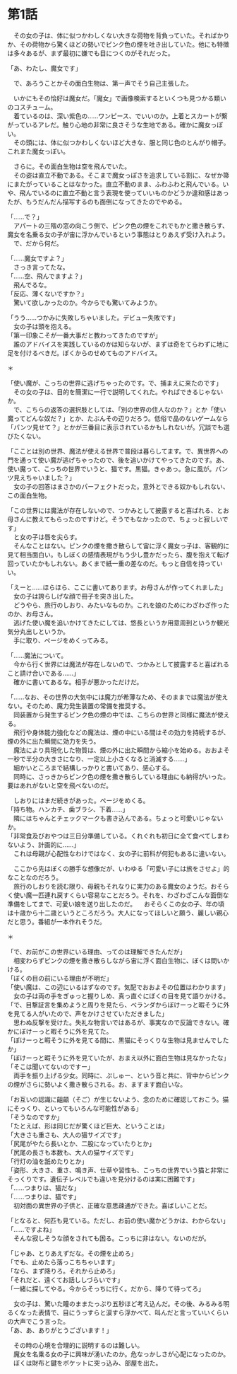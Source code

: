 # 第1話

　その女の子は、体に似つかわしくない大きな荷物を背負っていた。そればかりか、その荷物から驚くほどの勢いでピンク色の煙を吐き出していた。他にも特徴は多々あるが、まず最初に嫌でも目につくのがそれだった。

「あ、わたし、魔女です」

　で、あろうことかその面白生物は、第一声でそう自己主張した。

　いかにもその恰好は魔女だ。「魔女」で画像検索するといくつも見つかる類いのコスチューム。  
　着ているのは、深い紫色の……ワンピース、でいいのか。上着とスカートが繋がっているアレだ。触り心地の非常に良さそうな生地である。確かに魔女っぽい。  
　その頭には、体に似つかわしくないほど大きな、服と同じ色のとんがり帽子。これまた魔女っぽい。

　さらに。その面白生物は空を飛んでいた。  
　その姿は直立不動である。そこまで魔女っぽさを追求している割に、なぜか箒にまたがっていることはなかった。直立不動のまま、ふわふわと飛んでいる。いや、飛んでいるのに直立不動と言う表現を使っていいものかどうか違和感はあったが、もうだんだん描写するのも面倒になってきたのでやめる。

「……で？」  
　アパートの三階の窓の向こう側で、ピンク色の煙をこれでもかと撒き散らす、魔女を名乗る女の子が宙に浮かんでいるという事態はとりあえず受け入れよう。  
　で、だから何だ。

「……魔女ですよ？」  
　さっき言ってたな。  
「……空、飛んでますよ？」  
　飛んでるな。  
「反応、薄くないですか？」  
　驚いて欲しかったのか。今からでも驚いてみようか。

「うう……つかみに失敗しちゃいました。デビュー失敗です」  
　女の子は頭を抱える。  
「第一印象こそが一番大事だと教わってきたのですが」  
　誰のアドバイスを実践しているのかは知らないが、まずは奇をてらわずに地に足を付けるべきだ。ぼくからのせめてものアドバイス。

＊

「使い魔が、こっちの世界に逃げちゃったのです。で、捕まえに来たのです」  
　その女の子は、目的を簡潔に一行で説明してくれた。やればできるじゃないか。  
　で、こちらの返答の選択肢としては、「別の世界の住人なのか？」とか「使い魔ってどんな奴だ？」とか、たぶんその辺りだろう。低俗で品のないゲームなら「パンツ見せて？」とかが三番目に表示されているかもしれないが。冗談でも選びたくない。

「こことは別の世界、魔法が使える世界で普段は暮らしてます。で、異世界への門を通って使い魔が逃げちゃったので、後を追いかけてやってきたのです。あ、使い魔って、こっちの世界でいうと、猫です。黒猫。きゃあっ。急に風が。パンツ見えちゃいました？」  
　女の子の回答はまさかのパーフェクトだった。意外とできる奴かもしれない、この面白生物。

「この世界には魔法が存在しないので、つかみとして披露すると喜ばれる、とお母さんに教えてもらったのですけど。そうでもなかったので、ちょっと寂しいです」  
　と女の子は唇を尖らす。  
　そんなことはない。ピンクの煙を撒き散らして宙に浮く魔女っ子は、客観的に見て相当面白い。もしぼくの感情表現がもう少し豊かだったら、腹を抱えて転げ回っていたかもしれない。あくまで紙一重の差なのだ。もっと自信を持っていい。

「えーと……ほらほら、ここに書いてあります。お母さんが作ってくれました」  
　女の子は誇らしげな顔で冊子を突き出した。  
　どうやら、旅行のしおり、みたいなものか。これを娘のためにわざわざ作ったのか、お母さん。  
　逃げた使い魔を追いかけてきたにしては、悠長というか用意周到というか観光気分丸出しというか。  
　手に取り、ページをめくってみる。

「……魔法について。  
　今から行く世界には魔法が存在しないので、つかみとして披露すると喜ばれること請け合いである……」  
　確かに書いてあるな。相手が悪かっただけだ。

「……なお、その世界の大気中には魔力が希薄なため、そのままでは魔法が使えない。そのため、魔力発生装置の常備を推奨する。  
　同装置から発生するピンク色の煙の中では、こちらの世界と同様に魔法が使える。  
　飛行や身体能力強化などの魔法は、煙の中にいる間はその効力を持続するが、煙の外に出た瞬間に効力を失う。  
　魔法により具現化した物質は、煙の外に出た瞬間から縮小を始める。おおよそ一秒で半分の大きさになり、一定以上小さくなると消滅する……」  
　細かいところまで結構しっかりと書いてあり、感心する。  
　同時に、さっきからピンク色の煙を撒き散らしている理由にも納得がいった。要はあれがないと空を飛べないのだ。

　しおりにはまだ続きがあった。ページをめくる。  
「持ち物。ハンカチ、歯ブラシ、下着……」  
　隣にはちゃんとチェックマークも書き込んである。ちょっと可愛いじゃないか。  
「非常食及びおやつは三日分準備している。くれぐれも初日に全て食べてしまわないよう、計画的に……」  
　これは母親が心配性なわけではなく、女の子に前科が何犯もあるに違いない。

　ここから先はぼくの勝手な想像だが、いわゆる「可愛い子には旅をさせよ」的なことなのだろう。  
　旅行のしおりを読む限り、母親もそれなりに実力のある魔女のようだ。おそらく使い魔一匹連れ戻すくらい容易なことだろう。それを、わざわざこんな面倒な準備をしてまで、可愛い娘を送り出したのだ。
　おそらくこの女の子、年の頃は十歳から十二歳というところだろう。大人になってほしいと願う、麗しい親心だと思う。番組が一本作れそうだ。

＊

「で、お前がこの世界にいる理由、ってのは理解できたんだが」  
　相変わらずピンクの煙を撒き散らしながら宙に浮く面白生物に、ぼくは問いかける。  
「ぼくの目の前にいる理由が不明だ」  
「使い魔は、この辺にいるはずなのです。気配でおおよその位置はわかります」  
　女の子は両の手をぎゅっと握りしめ、真っ直ぐにぼくの目を見て語りかける。  
「で、目撃証言を集めようと周りを見たら、ベランダからぼけーっと暇そうに外を見てる人がいたので、声をかけさせていただきました」  
　思わぬ反撃を受けた。失礼な物言いではあるが、事実なので反論できない。確かにぼけーっと暇そうに外を見てた。  
「ぼけーっと暇そうに外を見てる間に、黒猫にそっくりな生物は見ませんでしたか」  
「ぼけーっと暇そうに外を見ていたが、おまえ以外に面白生物は見なかったな」  
「そこは聞いてないのですー」  
　両手を振り上げる少女。同時に、ぷしゅー、という音と共に、背中からピンクの煙がさらに勢いよく撒き散らされる。お、ますます面白いな。

「お互いの認識に齟齬（そご）が生じないよう、念のために確認しておこう。猫にそっくり、といってもいろんな可能性がある」  
「そうなのですか」  
「たとえば、形は同じだが驚くほど巨大、ということは」  
「大きさも重さも、大人の猫サイズです」  
「尻尾がやたら長いとか、二股になっていたりとか」  
「尻尾の長さも本数も、大人の猫サイズです」  
「行灯の油を舐めたりとか」  
「姿形、大きさ、重さ、鳴き声、仕草や習性も、こっちの世界でいう猫と非常にそっくりです。遺伝子レベルでも違いを見分けるのは実に困難です」  
「……つまりは、猫だな」  
「……つまりは、猫です」  
　初対面の異世界の子供と、正確な意思疎通ができた。喜ばしいことだ。

「となると、何匹も見ている。ただし、お前の使い魔かどうかは、わからない」  
「……ですよね」  
　そんな寂しそうな顔をされても困る。こっちに非はない。ないのだが。

「じゃあ、とりあえずだな。その煙を止めろ」  
「でも、止めたら落っこちちゃいます」  
「なら、まず降りろ。それから止めろ」  
「それだと、遠くてお話ししづらいです」  
「一緒に探してやる。今からそっちに行く。だから、降りて待ってろ」

　女の子は、驚いた瞳のままたっぷり五秒ほど考え込んだ。その後、みるみる明るくなった表情で、目にうっすらと涙すら浮かべて、叫んだと言っていいくらいの大声でこう言った。  
「あ、あ、ありがとうございます！」

　その時の心境を合理的に説明するのは難しい。  
　魔女を名乗る女の子に興味が湧いたのか。危なっかしさが心配になったのか。  
　ぼくは財布と鍵をポケットに突っ込み、部屋を出た。